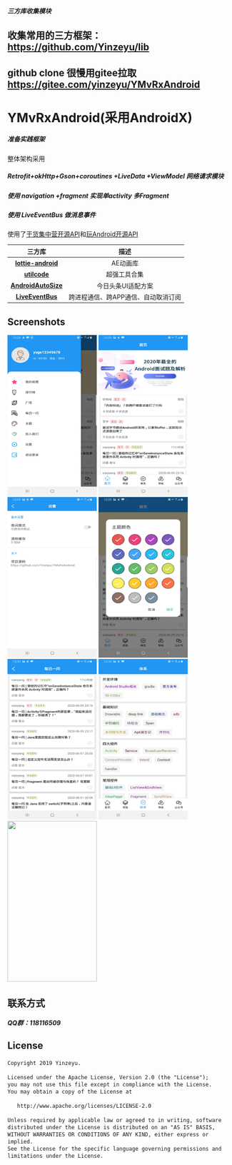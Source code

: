 ##### 三方库收集模块
## 收集常用的三方框架：https://github.com/Yinzeyu/lib
## github clone 很慢用gitee拉取 https://gitee.com/yinzeyu/YMvRxAndroid

# YMvRxAndroid(采用AndroidX)
##### 准备实践框架
整体架构采用
##### Retrofit+okHttp+Gson+coroutines +LiveData +ViewModel 网络请求模块
##### 使用 navigation +fragment 实现单activity  多Fragment 
##### 使用 LiveEventBus 做消息事件
使用了[干货集中营开源API](http://gank.io/api)和[玩Android开源API](https://www.wanandroid.com/blog/show/2)

三方库|描述
:-:|:-:
**[lottie-android](https://github.com/airbnb/lottie-android)**|AE动画库
**[utilcode](https://github.com/Blankj/AndroidUtilCode/blob/master/lib/utilcode/README-CN.md)**|超强工具合集
**[AndroidAutoSize](https://github.com/JessYanCoding/AndroidAutoSize)**|今日头条UI适配方案
**[LiveEventBus](https://github.com/JeremyLiao/LiveEventBus)**|跨进程通信、跨APP通信、自动取消订阅
## Screenshots

<div align:left;display:inline; xmlns:align="http://www.w3.org/1999/xhtml">
<img width="200" height="360" src="/image/Screenshot_20200615-132913_demo.jpg"/>
<img width="200" height="360" src="/image/Screenshot_20200615-132918_demo.jpg"/>
<img width="200" height="360" src="/image/Screenshot_20200615-132939_demo.jpg"/>
<img width="200" height="360" src="/image/Screenshot_20200615-132951_demo.jpg"/>
<img width="200" height="360" src="/image/Screenshot_20200615-133004_demo.jpg"/>
<img width="200" height="360" src="/image/Screenshot_20200615-133016_demo.jpg"/>
<img width="200" height="360" src="/Screenshot_20200615-133032_demo.jpg"/>

</div>

## 联系方式
##### QQ群：118116509

License
-------

```
Copyright 2019 Yinzeyu.

Licensed under the Apache License, Version 2.0 (the "License");
you may not use this file except in compliance with the License.
You may obtain a copy of the License at

   http://www.apache.org/licenses/LICENSE-2.0

Unless required by applicable law or agreed to in writing, software
distributed under the License is distributed on an "AS IS" BASIS,
WITHOUT WARRANTIES OR CONDITIONS OF ANY KIND, either express or implied.
See the License for the specific language governing permissions and
limitations under the License.
```
